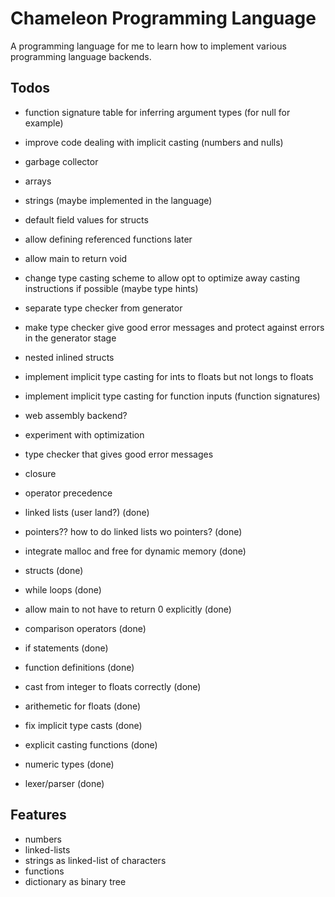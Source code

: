 # Chameleon Programming Language

A programming language for me to learn how to implement various programming language
backends.

## Todos

* function signature table for inferring argument types (for null for example)
* improve code dealing with implicit casting (numbers and nulls)
* garbage collector
* arrays
* strings (maybe implemented in the language)
* default field values for structs
* allow defining referenced functions later
* allow main to return void
* change type casting scheme to allow opt to optimize away casting instructions if possible (maybe type hints)
* separate type checker from generator
* make type checker give good error messages and protect against errors in the
generator stage
* nested inlined structs
* implement implicit type casting for ints to floats but not longs to floats
* implement implicit type casting for function inputs (function signatures)
* web assembly backend?
* experiment with optimization
* type checker that gives good error messages
* closure
* operator precedence

* linked lists (user land?) (done)
* pointers?? how to do linked lists wo pointers? (done)
* integrate malloc and free for dynamic memory (done)
* structs (done)
* while loops (done)
* allow main to not have to return 0 explicitly (done)
* comparison operators (done)
* if statements (done)
* function definitions (done)
* cast from integer to floats correctly (done)
* arithemetic for floats (done)
* fix implicit type casts (done)
* explicit casting functions (done)
* numeric types (done)
* lexer/parser (done)

## Features

* numbers
* linked-lists
* strings as linked-list of characters
* functions
* dictionary as binary tree